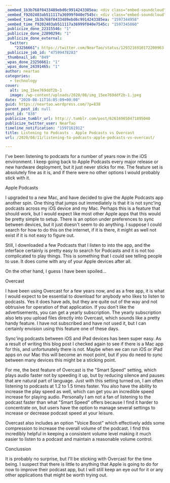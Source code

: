 ```yaml
---
_oembed_1b3b768f0433489ebd6c9914243385ea: <div class="embed-soundcloud"><iframe title="Robot Love by NearTao" width="500" height="400" scrolling="no" frameborder="no" src="https://w.soundcloud.com/player/?visual=true&url=https%3A%2F%2Fapi.soundcloud.com%2Ftracks%2F875280571&show_artwork=true&maxwidth=500&maxheight=750&dnt=1"></iframe></div>
_oembed_f9202403ab511117a36999f040e7545c: <div class="embed-soundcloud"><iframe title="Robot Love - Logic Test by NearTao" width="500" height="400" scrolling="no" frameborder="no" src="https://w.soundcloud.com/player/?visual=true&url=https%3A%2F%2Fapi.soundcloud.com%2Ftracks%2F875298160&show_artwork=true&maxwidth=500&maxheight=750&dnt=1"></iframe></div>
_oembed_time_1b3b768f0433489ebd6c9914243385ea: "1597344958"
_oembed_time_f9202403ab511117a36999f040e7545c: "1597345860"
_publicize_done_22315546: "1"
_publicize_done_22890294: "1"
_publicize_done_external:
  twitter:
    "23256661": https://twitter.com/NearTao/status/1293216910172200963
_publicize_job_id: "47599478283"
_thumbnail_id: "849"
_wpas_done_23256661: "1"
_wpas_done_24391465: "1"
author: neartao
categories:
  - technology
cover:
  alt: img_15ee769ddf2b-1
  image: /wp-content/uploads/2020/08/img_15ee769ddf2b-1.jpeg
date: "2020-08-11T16:05:09+00:00"
guid: https://neartao.wordpress.com/?p=838
parent_post_id: null
post_id: "838"
publicize_tumblr_url: http://.tumblr.com/post/626169650471895040
publicize_twitter_user: NearTao
timeline_notification: "1597161912"
title: Listening to Podcasts - Apple Podcasts vs Overcast
url: /2020/08/11/listening-to-podcasts-apple-podcasts-vs-overcast/

---
```

I've been listening to podcasts for a number of years now in the iOS environment. I keep going back to Apple Podcasts every major release or new hardware deployment, but it just never sticks for me. The feature set is absolutely fine as it is, and if there were no other options I would probably stick with it.

Apple Podcasts

I upgraded to a new Mac, and have decided to give the Apple Podcasts app another spin. One thing that jumps out immediately is that it is not sync'ing podcasts across my iOS device and my Mac. Perhaps this is a feature that should work, but I would expect like most other Apple apps that this would be pretty simple to setup. There is an option under preferences to sync between devices, but it just doesn't seem to do anything. I suppose I could search for how to do this on the internet, if it is there, it might as well not exist if it is not easy to figure out.

Still, I downloaded a few Podcasts that I listen to into the app, and the interface certainly is pretty easy to search for Podcasts and it is not too complicated to play things. This is something that I could see telling people to use. It does come with any of your Apple devices after all.

On the other hand, I guess I have been spoiled...

Overcast

I have been using Overcast for a few years now, and as a free app, it is what I would expect to be essential to download for anybody who likes to listen to podcasts. Yes it does have ads, but they are quite out of the way and not obtrusive for operation of that application. If you don't like the advertisements, you can get a yearly subscription. The yearly subscription also lets you upload files directly into Overcast, which sounds like a pretty handy feature. I have not subscribed and have not used it, but I can certainly envision using this feature one of these days.

Sync'ing podcasts between iOS and iPad devices has been super easy. As a result of writing this blog post I checked again to see if there is a Mac app for this, and unfortunately there is not. Maybe when we can run iOS or iPad apps on our Mac this will become an moot point, but if you do need to sync between many devices this might be a sticking point.

For me, the best feature of Overcast is the "Smart Speed" setting, which plays audio faster not by speeding it up, but by reducing silence and pauses that are natural part of language. Just with this setting turned on, I am often listening to podcasts at 1.2 to 1.5 times faster. You also have the ability to increase the play speed as well, which can get you an incredible speed increase for playing audio. Personally I am not a fan of listening to the podcast faster than what "Smart Speed" offers because I find it harder to concentrate on, but users have the option to manage several settings to increase or decrease podcast speed at your leisure.

Overcast also includes an option "Voice Boost" which effectively adds some compression to increase the overall volume of the podcast. I find this incredibly helpful in keeping a consistent volume level making it much easier to listen to a podcast and maintain a reasonable volume control.

Conclussion

It is probably no surprise, but I'll be sticking with Overcast for the time being. I suspect that there is little to anything that Apple is going to do for now to improve their podcast app, but I will still keep an eye out for it or any other applications that might be worth trying out.
